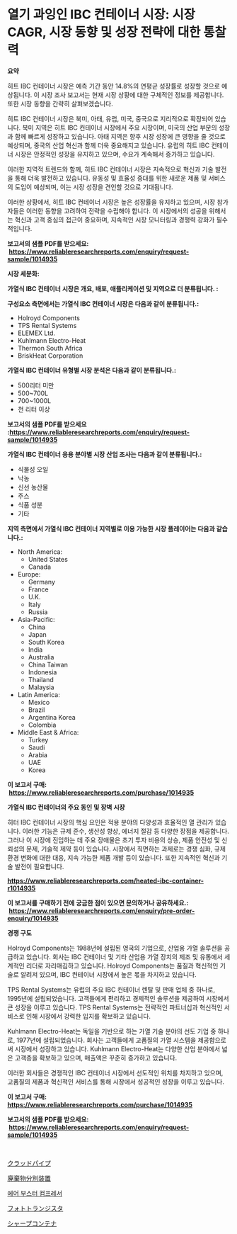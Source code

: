 <p><h1>열기 과잉인 IBC 컨테이너 시장: 시장 CAGR, 시장 동향 및 성장 전략에 대한 통찰력</h1></p><p><strong>요약</strong></p>
<p><p>히트 IBC 컨테이너 시장은 예측 기간 동안 14.8%의 연평균 성장률로 성장할 것으로 예상됩니다. 이 시장 조사 보고서는 현재 시장 상황에 대한 구체적인 정보를 제공합니다. 또한 시장 동향을 간략히 살펴보겠습니다. </p><p>히트 IBC 컨테이너 시장은 북미, 아태, 유럽, 미국, 중국으로 지리적으로 확장되어 있습니다. 북미 지역은 히트 IBC 컨테이너 시장에서 주요 시장이며, 미국의 산업 부문의 성장과 함께 빠르게 성장하고 있습니다. 아태 지역은 향후 시장 성장에 큰 영향을 줄 것으로 예상되며, 중국의 산업 혁신과 함께 더욱 중요해지고 있습니다. 유럽의 히트 IBC 컨테이너 시장은 안정적인 성장을 유지하고 있으며, 수요가 계속해서 증가하고 있습니다.</p><p>이러한 지역적 트렌드와 함께, 히트 IBC 컨테이너 시장은 지속적으로 혁신과 기술 발전을 통해 더욱 발전하고 있습니다. 유동성 및 효율성 증대를 위한 새로운 제품 및 서비스의 도입이 예상되며, 이는 시장 성장을 견인할 것으로 기대됩니다.</p><p>이러한 상황에서, 히트 IBC 컨테이너 시장은 높은 성장률을 유지하고 있으며, 시장 참가자들은 이러한 동향을 고려하여 전략을 수립해야 합니다. 이 시장에서의 성공을 위해서는 혁신과 고객 중심의 접근이 중요하며, 지속적인 시장 모니터링과 경쟁력 강화가 필수적입니다.</p></p>
<p><strong>보고서의 샘플 PDF를 받으세요: &nbsp;<a href="https://www.reliableresearchreports.com/enquiry/request-sample/1014935">https://www.reliableresearchreports.com/enquiry/request-sample/1014935</a></strong></p>
<p><strong>시장 세분화:</strong></p>
<p><strong> 가열식 IBC 컨테이너 시장은 개요, 배포, 애플리케이션 및 지역으로 더 분류됩니다. :</strong></p>
<p><strong>구성요소 측면에서는 가열식 IBC 컨테이너 시장은 다음과 같이 분류됩니다.:</strong></p>
<p><ul><li>Holroyd Components</li><li>TPS Rental Systems</li><li>ELEMEX Ltd.</li><li>Kuhlmann Electro-Heat</li><li>Thermon South Africa</li><li>BriskHeat Corporation</li></ul></p>
<p><strong> 가열식 IBC 컨테이너 유형별 시장 분석은 다음과 같이 분류됩니다.:</strong></p>
<p><ul><li>500리터 미만</li><li>500~700L</li><li>700~1000L</li><li>천 리터 이상</li></ul></p>
<p><strong>보고서의 샘플 PDF를 받으세요 :<a href="https://www.reliableresearchreports.com/enquiry/request-sample/1014935">https://www.reliableresearchreports.com/enquiry/request-sample/1014935</a></strong></p>
<p><strong> 가열식 IBC 컨테이너 응용 분야별 시장 산업 조사는 다음과 같이 분류됩니다.:</strong></p>
<p><ul><li>식물성 오일</li><li>낙농</li><li>신선 농산물</li><li>주스</li><li>식품 성분</li><li>기타</li></ul></p>
<p><strong>지역 측면에서 가열식 IBC 컨테이너 지역별로 이용 가능한 시장 플레이어는 다음과 같습니다.:</strong></p>
<p><ul>
    <li>
        North America:
        <ul>
            <li>United States</li>
            <li>Canada</li>
        </ul>
    </li>
    <li>
        Europe:
        <ul>
            <li>Germany</li>
            <li>France</li>
            <li>U.K.</li>
            <li>Italy</li>
            <li>Russia</li>
        </ul>
    </li>
    <li>
        Asia-Pacific:
        <ul>
            <li>China</li>
            <li>Japan</li>
            <li>South Korea</li>
            <li>India</li>
            <li>Australia</li>
            <li>China Taiwan</li>
            <li>Indonesia</li>
            <li>Thailand</li>
            <li>Malaysia</li>
        </ul>
    </li>
    <li>
        Latin America:
        <ul>
            <li>Mexico</li>
            <li>Brazil</li>
            <li>Argentina Korea</li>
            <li>Colombia</li>
        </ul>
    </li>
    <li>
        Middle East & Africa:
        <ul>
            <li>Turkey</li>
            <li>Saudi</li>
            <li>Arabia</li>
            <li>UAE</li>
            <li>Korea</li>
        </ul>
    </li>
    </ul></p>
<p><strong>이 보고서 구매: &nbsp;<a href="https://www.reliableresearchreports.com/purchase/1014935">https://www.reliableresearchreports.com/purchase/1014935</a></strong></p>
<p><strong>가열식 IBC 컨테이너의 주요 동인 및 장벽 시장</strong></p>
<p><p>히터 IBC 컨테이너 시장의 핵심 요인은 적용 분야의 다양성과 효율적인 열 관리가 있습니다. 이러한 기능은 규제 준수, 생산성 향상, 에너지 절감 등 다양한 장점을 제공합니다. 그러나 이 시장에 진입하는 데 주요 장애물은 초기 투자 비용의 상승, 제품 안전성 및 신뢰성의 문제, 기술적 제약 등이 있습니다. 시장에서 직면하는 과제로는 경쟁 심화, 규제 환경 변화에 대한 대응, 지속 가능한 제품 개발 등이 있습니다. 또한 지속적인 혁신과 기술 발전이 필요합니다.</p></p>
<p><strong><a href="https://www.reliableresearchreports.com/heated-ibc-container-r1014935">https://www.reliableresearchreports.com/heated-ibc-container-r1014935</a></strong></p>
<p><strong>이 보고서를 구매하기 전에 궁금한 점이 있으면 문의하거나 공유하세요.: &nbsp;<a href="https://www.reliableresearchreports.com/enquiry/pre-order-enquiry/1014935">https://www.reliableresearchreports.com/enquiry/pre-order-enquiry/1014935</a></strong></p>
<p><strong>경쟁 구도</strong></p>
<p><p>Holroyd Components는 1988년에 설립된 영국의 기업으로, 산업용 가열 솔루션을 공급하고 있습니다. 회사는 IBC 컨테이너 및 기타 산업용 가열 장치의 제조 및 유통에서 세계적인 리더로 자리매김하고 있습니다. Holroyd Components는 품질과 혁신적인 기술로 알려져 있으며, IBC 컨테이너 시장에서 높은 몫을 차지하고 있습니다.</p><p>TPS Rental Systems는 유럽의 주요 IBC 컨테이너 렌탈 및 판매 업체 중 하나로, 1995년에 설립되었습니다. 고객들에게 편리하고 경제적인 솔루션을 제공하여 시장에서 큰 성장을 이루고 있습니다. TPS Rental Systems는 전략적인 파트너십과 혁신적인 서비스로 인해 시장에서 강력한 입지를 확보하고 있습니다.</p><p>Kuhlmann Electro-Heat는 독일을 기반으로 하는 가열 기술 분야의 선도 기업 중 하나로, 1977년에 설립되었습니다. 회사는 고객들에게 고품질의 가열 시스템을 제공함으로써 시장에서 성장하고 있습니다. Kuhlmann Electro-Heat는 다양한 산업 분야에서 넓은 고객층을 확보하고 있으며, 매출액은 꾸준히 증가하고 있습니다.</p><p>이러한 회사들은 경쟁적인 IBC 컨테이너 시장에서 선도적인 위치를 차지하고 있으며, 고품질의 제품과 혁신적인 서비스를 통해 시장에서 성공적인 성장을 이루고 있습니다.</p></p>
<p><strong>이 보고서 구매: &nbsp; <a href="https://www.reliableresearchreports.com/purchase/1014935">https://www.reliableresearchreports.com/purchase/1014935</a></strong></p>
<p><strong>보고서의 샘플 PDF를 받으세요: &nbsp;<a href="https://www.reliableresearchreports.com/enquiry/request-sample/1014935">https://www.reliableresearchreports.com/enquiry/request-sample/1014935</a></strong><strong></strong></p>
<p>&nbsp;</p>
<p><p><a href="https://medium.com/@camilcosta76856/%E3%83%91%E3%82%A4%E3%83%97%E3%82%AF%E3%83%A9%E3%83%83%E3%83%89%E5%B8%82%E5%A0%B4%E3%81%AE%E3%83%88%E3%83%AC%E3%83%B3%E3%83%89%E3%81%A8%E5%B8%82%E5%A0%B4%E5%88%86%E6%9E%90%E3%81%AF-2024%E5%B9%B4%E3%81%8B%E3%82%892031%E5%B9%B4%E3%81%BE%E3%81%A7%E3%81%AE%E6%9C%9F%E9%96%93%E3%81%AB%E4%BA%88%E6%B8%AC%E3%81%95%E3%82%8C%E3%81%A6%E3%81%84%E3%81%BE%E3%81%99-fe725714c01d">クラッドパイプ</a></p><p><a href="https://github.com/marbadji/Market-Research-Report-List-1/blob/main/629016621508.md">廃棄物分別装置</a></p><p><a href="https://medium.com/@angelardelean202220221/%EC%97%90%EC%96%B4-%EB%B6%80%EC%8A%A4%ED%84%B0-%EC%BB%B4%ED%94%84%EB%A0%88%EC%84%9C-%EC%8B%9C%EC%9E%A5-%EA%B7%9C%EB%AA%A8%EB%8A%94-%EA%B8%80%EB%A1%9C%EB%B2%8C-%EC%82%B0%EC%97%85%EC%97%90%EC%84%9C-%EC%B5%9C%EC%83%81%EC%9D%98-%EB%A7%88%EC%BC%80%ED%8C%85-%EC%B1%84%EB%84%90%EC%9D%84-%EB%B3%B4%EC%97%AC%EC%A4%8D%EB%8B%88%EB%8B%A4-fa354b09fe5c">에어 부스터 컴프레서</a></p><p><a href="https://github.com/KaydenJohns1964/Market-Research-Report-List-1/blob/main/757531621509.md">フォトトランジスタ</a></p><p><a href="https://medium.com/@rockcod61/%E3%82%B7%E3%83%A3%E3%83%BC%E3%83%97%E3%82%B3%E3%83%B3%E3%83%86%E3%83%8A%E5%B8%82%E5%A0%B4-%E7%AB%B6%E4%BA%89%E5%88%86%E6%9E%90-%E5%B8%82%E5%A0%B4%E3%83%88%E3%83%AC%E3%83%B3%E3%83%89-2031%E5%B9%B4%E3%81%BE%E3%81%A7%E3%81%AE%E4%BA%88%E6%B8%AC-5faa46716a93">シャープコンテナ</a></p></p>
